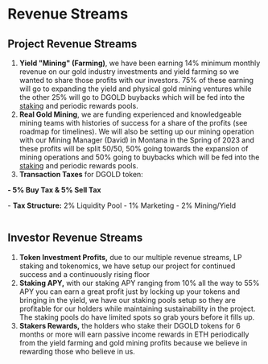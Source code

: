# Revenue Streams

## Project Revenue Streams

1. **Yield "Mining" (Farming)**, we have been earning 14% minimum monthly revenue on our gold industry investments and yield farming so we wanted to share those profits with our investors. 75% of these earning will go to expanding the yield and physical gold mining ventures while the other 25% will go to DGOLD buybacks which will be fed into the [staking](../supporting-mechanisms/usddgold-staking.md) and periodic rewards pools.
2. **Real Gold Mining**, we are funding experienced and knowledgeable mining teams with histories of success for a share of the profits (see roadmap for timelines). We will also be setting up our mining operation with our Mining Manager (David) in Montana in the Spring of 2023 and these profits will be split 50/50, 50% going towards the expansion of mining operations and 50% going to buybacks which will be fed into the [staking](../supporting-mechanisms/usddgold-staking.md) and periodic rewards pools.
3. **Transaction Taxes** for DGOLD token:&#x20;

&#x20;         **- 5% Buy Tax & 5% Sell Tax**&#x20;

&#x20;         \- **Tax Structure:** 2% Liquidity Pool - 1% Marketing - 2% Mining/Yield



<figure><img src="../.gitbook/assets/whitepaper.png" alt=""><figcaption></figcaption></figure>

## Investor Revenue Streams

1. **Token Investment Profits,** due to our multiple revenue streams, LP staking and tokenomics, we have setup our project for continued success and a continuously rising floor
2. **Staking APY,** with our staking APY ranging from 10% all the way to 55% APY you can earn a great profit just by locking up your tokens and bringing in the yield, we have our staking pools setup so they are profitable for our holders while maintaining sustainability in the project. The staking pools do have limited spots so grab yours before it fills up.
3. **Stakers Rewards,** the holders who stake their DGOLD tokens for 6 months or more will earn passive income rewards in ETH periodically from the yield farming and gold mining profits because we believe in rewarding those who believe in us.



<figure><img src="../.gitbook/assets/whitepaper2 (1).png" alt=""><figcaption></figcaption></figure>
